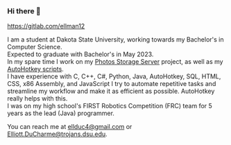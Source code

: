 ### Hi there 👋

https://gitlab.com/ellman12

I am a student at Dakota State University, working towards my Bachelor's in Computer Science.<br>
Expected to graduate with Bachelor's in May 2023.<br>
In my spare time I work on my [Photos Storage Server](https://github.com/ellman12/Photos-Storage-Server) project, as well as my [AutoHotkey scripts](https://github.com/ellman12/AutoHotkey).<br>
I have experience with C, C++, C#, Python, Java, AutoHotkey, SQL, HTML, CSS, x86 Assembly, and JavaScript
I try to automate repetitive tasks and streamline my workflow and make it as efficient as possible. AutoHotkey really helps with this.<br>
I was on my high school's FIRST Robotics Competition (FRC) team for 5 years as the lead (Java) programmer.<br>

You can reach me at ellduc4@gmail.com or Elliott.DuCharme@trojans.dsu.edu.

